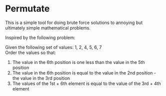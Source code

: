# Permutate
This is a simple tool for doing brute force solutions to annoying but ultimately simple mathematical problems.

Inspired by the following problem:

Given the following set of values: 1, 2, 4, 5, 6, 7  
Order the values so that:  
1) The value in the 6th position is one less than the value in the 5th position  
2) The value in the 6th position is equal to the value in the 2nd position - the value in the 3rd position  
3) The values of the 1st + 6th element is equal to the value of the 3rd + 4th element